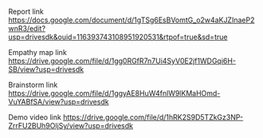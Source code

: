 Report link https://docs.google.com/document/d/1gTSg6EsBVomtG_o2w4aKJZInaeP2wnR3/edit?usp=drivesdk&ouid=116393743108951920531&rtpof=true&sd=true


Empathy map link https://drive.google.com/file/d/1gg0RGfR7n7Ui4SyV0E2jf1WDGqi6H-SB/view?usp=drivesdk

Brainstorm link https://drive.google.com/file/d/1ggyAE8HuW4fnlW9lKMaHOmd-VuYABfSA/view?usp=drivesdk

Demo video link https://drive.google.com/file/d/1hRK2S9D5TZkGz3NP-ZrrFU2BUh9OljSy/view?usp=drivesdk

